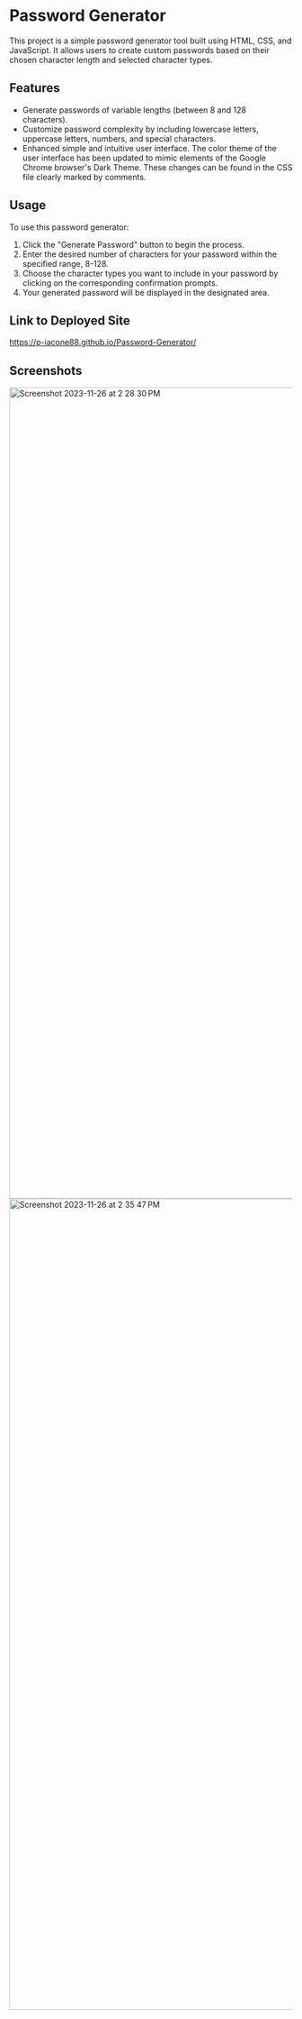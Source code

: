 # Password Generator

This project is a simple password generator tool built using HTML, CSS, and JavaScript. It allows users to create custom passwords based on their chosen character length and selected character types.

## Features

- Generate passwords of variable lengths (between 8 and 128 characters).
- Customize password complexity by including lowercase letters, uppercase letters, numbers, and special characters.
- Enhanced simple and intuitive user interface. The color theme of the user interface has been updated to mimic elements of the Google Chrome browser's Dark Theme. These changes can be found in the CSS file clearly marked by comments.



## Usage

To use this password generator:

1. Click the "Generate Password" button to begin the process.
2. Enter the desired number of characters for your password within the specified range, 8-128.
3. Choose the character types you want to include in your password by clicking on the corresponding confirmation prompts.
4. Your generated password will be displayed in the designated area.

## Link to Deployed Site
https://p-iacone88.github.io/Password-Generator/

## Screenshots

<img width="1440" alt="Screenshot 2023-11-26 at 2 28 30 PM" src="https://github.com/p-iacone88/Password-Generator/assets/50248763/f974abbe-f276-49ab-bc74-bceab8c63a45">

<img width="1440" alt="Screenshot 2023-11-26 at 2 35 47 PM" src="https://github.com/p-iacone88/Password-Generator/assets/50248763/b85ebdb9-1304-4a18-b744-a6c66919a116">

